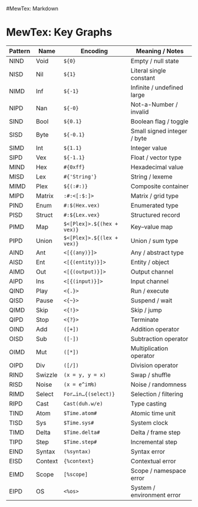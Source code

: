 #MewTex: Markdown

# MewTex: Key Graphs

| Pattern | Name   | Encoding                    | Meaning / Notes               |
|---------|--------|-----------------------------|-------------------------------|
| NIND    | Void   | `${0}`                      | Empty / null state            |
| NISD    | Nil    | `${1}`                      | Literal single constant       |
| NIMD    | Inf    | `${-1}`                     | Infinite / undefined large    |
| NIPD    | Nan    | `${-0}`                     | Not-a-Number / invalid        |
| SIND    | Bool   | `${0.1}`                    | Boolean flag / toggle         |
| SISD    | Byte   | `${-0.1}`                   | Small signed integer / byte   |
| SIMD    | Int    | `${1.1}`                    | Integer value                 |
| SIPD    | Vex    | `${-1.1}`                   | Float / vector type           |
| MIND    | Hex    | `#{0xff}`                   | Hexadecimal value             |
| MISD    | Lex    | `#{'String'}`               | String / lexeme               |
| MIMD    | Plex   | `${(:#:)} `                 | Composite container           |
| MIPD    | Matrix | `:#:<[:$:]>`                | Matrix / grid type            |
| PIND    | Enum   | `#:$(Hex.vex)`              | Enumerated type               |
| PISD    | Struct | `#:${Lex.vex}`              | Structured record             |
| PIMD    | Map    | `$<[Plex]>.${(hex + vex)}`  | Key–value map                 |
| PIPD    | Union  | `$<[Plex]>.${(lex + vex)}`  | Union / sum type              |
| AIND    | Ant    | `<[{(any)}]>`               | Any / abstract type           |
| AISD    | Ent    | `<[{(entity)}]>`            | Entity / object               |
| AIMD    | Out    | `<[{(output)}]>`            | Output channel                |
| AIPD    | Ins    | `<[{(input)}]>`             | Input channel                 |
| QIND    | Play   | `<{.}>`                     | Run / execute                 |
| QISD    | Pause  | `<{~}>`                     | Suspend / wait                |
| QIMD    | Skip   | `<{!}>`                     | Skip / jump                   |
| QIPD    | Stop   | `<{?}>`                     | Terminate                     |
| OIND    | Add    | `([+])`                     | Addition operator             |
| OISD    | Sub    | `([-])`                     | Subtraction operator          |
| OIMD    | Mut    | `([*])`                     | Multiplication operator       |
| OIPD    | Div    | `([/])`                     | Division operator             |
| RIND    | Swizzle| `(x = y, y = x)`            | Swap / shuffle                |
| RISD    | Noise  | `(x = e^iπ₨)`               | Noise / randomness            |
| RIMD    | Select | `For…in…{(select)}`         | Selection / filtering         |
| RIPD    | Cast   | `Cast(duh.w/e)`             | Type casting                  |
| TIND    | Atom   | `$Time.atom#`               | Atomic time unit              |
| TISD    | Sys    | `$Time.sys#`                | System clock                  |
| TIMD    | Delta  | `$Time.delta#`              | Delta / frame step            |
| TIPD    | Step   | `$Time.step#`               | Incremental step              |
| EIND    | Syntax | `(%syntax)`                 | Syntax error                  |
| EISD    | Context| `{%context}`                | Contextual error              |
| EIMD    | Scope  | `[%scope]`                  | Scope / namespace error       |
| EIPD    | OS     | `<%os>`                     | System / environment error    |

